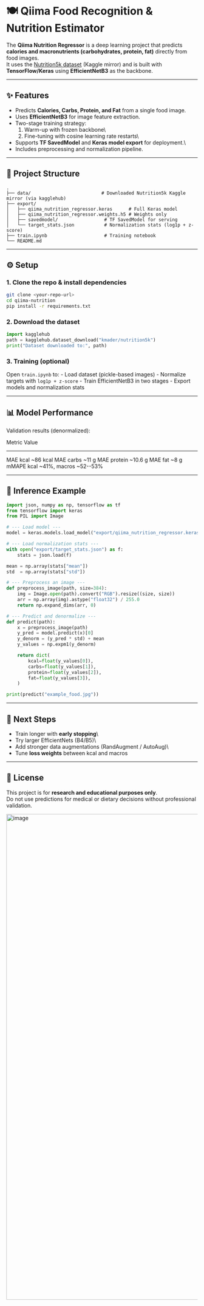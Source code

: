 # 🍽️ Qiima Food Recognition & Nutrition Estimator

The **Qiima Nutrition Regressor** is a deep learning project that
predicts **calories and macronutrients (carbohydrates, protein, fat)**
directly from food images.\
It uses the [Nutrition5k
dataset](https://www.kaggle.com/datasets/kmader/nutrition5k) (Kaggle
mirror) and is built with **TensorFlow/Keras** using **EfficientNetB3**
as the backbone.

------------------------------------------------------------------------

## ✨ Features

-   Predicts **Calories, Carbs, Protein, and Fat** from a single food
    image.
-   Uses **EfficientNetB3** for image feature extraction.
-   Two-stage training strategy:
    1.  Warm-up with frozen backbone\
    2.  Fine-tuning with cosine learning rate restarts\
-   Supports **TF SavedModel** and **Keras model export** for
    deployment.\
-   Includes preprocessing and normalization pipeline.

------------------------------------------------------------------------

## 📂 Project Structure

    .
    ├── data/                          # Downloaded Nutrition5k Kaggle mirror (via kagglehub)
    ├── export/
    │   ├── qiima_nutrition_regressor.keras      # Full Keras model
    │   ├── qiima_nutrition_regressor.weights.h5 # Weights only
    │   ├── savedmodel/                 # TF SavedModel for serving
    │   └── target_stats.json           # Normalization stats (log1p + z-score)
    ├── train.ipynb                     # Training notebook
    └── README.md

------------------------------------------------------------------------

## ⚙️ Setup

### 1. Clone the repo & install dependencies

``` bash
git clone <your-repo-url>
cd qiima-nutrition
pip install -r requirements.txt
```

### 2. Download the dataset

``` python
import kagglehub
path = kagglehub.dataset_download("kmader/nutrition5k")
print("Dataset downloaded to:", path)
```

### 3. Training (optional)

Open `train.ipynb` to: - Load dataset (pickle-based images) - Normalize
targets with `log1p + z-score` - Train EfficientNetB3 in two stages -
Export models and normalization stats

------------------------------------------------------------------------

## 📊 Model Performance

Validation results (denormalized):

  Metric        Value
  ------------- ------------------------------
  MAE kcal      \~86 kcal
  MAE carbs     \~11 g
  MAE protein   \~10.6 g
  MAE fat       \~8 g
  mMAPE         kcal \~41%, macros \~52--53%

------------------------------------------------------------------------

## 🔮 Inference Example

``` python
import json, numpy as np, tensorflow as tf
from tensorflow import keras
from PIL import Image

# --- Load model ---
model = keras.models.load_model("export/qiima_nutrition_regressor.keras")

# --- Load normalization stats ---
with open("export/target_stats.json") as f:
    stats = json.load(f)

mean = np.array(stats["mean"])
std  = np.array(stats["std"])

# --- Preprocess an image ---
def preprocess_image(path, size=384):
    img = Image.open(path).convert("RGB").resize((size, size))
    arr = np.array(img).astype("float32") / 255.0
    return np.expand_dims(arr, 0)

# --- Predict and denormalize ---
def predict(path):
    x = preprocess_image(path)
    y_pred = model.predict(x)[0]
    y_denorm = (y_pred * std) + mean
    y_values = np.expm1(y_denorm)

    return dict(
        kcal=float(y_values[0]),
        carbs=float(y_values[1]),
        protein=float(y_values[2]),
        fat=float(y_values[3]),
    )

print(predict("example_food.jpg"))
```

------------------------------------------------------------------------

## 🚀 Next Steps

-   Train longer with **early stopping**\
-   Try larger EfficientNets (B4/B5)\
-   Add stronger data augmentations (RandAugment / AutoAug)\
-   Tune **loss weights** between kcal and macros

------------------------------------------------------------------------

## 📜 License

This project is for **research and educational purposes only**.\
Do not use predictions for medical or dietary decisions without
professional validation.

<img width="853" height="1280" alt="image" src="https://github.com/user-attachments/assets/2aa352be-5e8d-41b6-989b-15847d921be3" />


